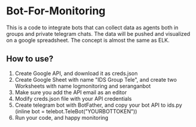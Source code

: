 # Bot-For-Monitoring
This is a code to integrate bots that can collect data as agents both in groups and private telegram chats. The data will be pushed and visualized on a google spreadsheet. The concept is almost the same as ELK.

## How to use?

1. Create Google API, and download it as creds.json
2. Create Google Sheet with name "IDS Group Tele", and create two Worksheets with name logmonitoring and seranganbot
3. Make sure you add the API email as an editor
4. Modify creds.json file with your API credentials
5. Create telegram bot with BotFather, and copy your bot API to ids.py (inline bot = telebot.TeleBot("YOURBOTTOKEN"))
6. Run your code, and happy monitoring

